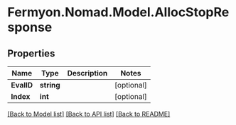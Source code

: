 # Fermyon.Nomad.Model.AllocStopResponse

## Properties

Name | Type | Description | Notes
------------ | ------------- | ------------- | -------------
**EvalID** | **string** |  | [optional] 
**Index** | **int** |  | [optional] 

[[Back to Model list]](../README.md#documentation-for-models) [[Back to API list]](../README.md#documentation-for-api-endpoints) [[Back to README]](../README.md)

